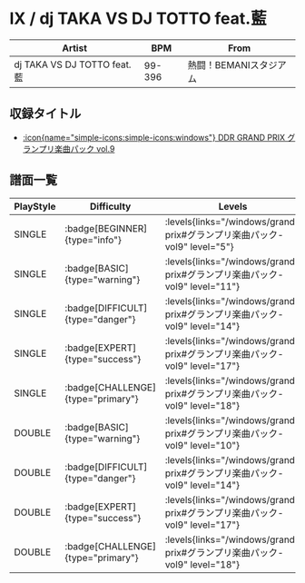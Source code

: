 # IX / dj TAKA VS DJ TOTTO feat.藍

|Artist|BPM|From|
|------|---|----|
|dj TAKA VS DJ TOTTO feat.藍|99-396|熱闘！BEMANIスタジアム|

## 収録タイトル

- [:icon{name="simple-icons:simple-icons:windows"} DDR GRAND PRIX グランプリ楽曲パック vol.9](/windows/grand-prix#グランプリ楽曲パック-vol9)

## 譜面一覧

|PlayStyle|Difficulty|Levels|Notes|Movie|
|---------|----------|------|-----|-----|
|SINGLE| :badge[BEGINNER]{type="info"}| :levels{links="/windows/grand-prix#グランプリ楽曲パック-vol9" level="5"}|217/16||
|SINGLE| :badge[BASIC]{type="warning"}| :levels{links="/windows/grand-prix#グランプリ楽曲パック-vol9" level="11"}|355/29||
|SINGLE| :badge[DIFFICULT]{type="danger"}| :levels{links="/windows/grand-prix#グランプリ楽曲パック-vol9" level="14"}|521/33||
|SINGLE| :badge[EXPERT]{type="success"}| :levels{links="/windows/grand-prix#グランプリ楽曲パック-vol9" level="17"}|753/25||
|SINGLE| :badge[CHALLENGE]{type="primary"}| :levels{links="/windows/grand-prix#グランプリ楽曲パック-vol9" level="18"}|753/49||
|DOUBLE| :badge[BASIC]{type="warning"}| :levels{links="/windows/grand-prix#グランプリ楽曲パック-vol9" level="10"}|342/23||
|DOUBLE| :badge[DIFFICULT]{type="danger"}| :levels{links="/windows/grand-prix#グランプリ楽曲パック-vol9" level="14"}|510/26||
|DOUBLE| :badge[EXPERT]{type="success"}| :levels{links="/windows/grand-prix#グランプリ楽曲パック-vol9" level="17"}|700/22||
|DOUBLE| :badge[CHALLENGE]{type="primary"}| :levels{links="/windows/grand-prix#グランプリ楽曲パック-vol9" level="18"}|700/52||
